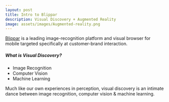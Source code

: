 ```yaml
---
layout: post
title: Intro to Blippar 
description: Visual Discovery + Augmented Reality
image: assets/images/Augmented-reality.png
---
```


<a href="https://blippar.com/en/">Blippar</a> is a leading image-recognition platform and visual browser for mobile targeted specifically at customer-brand interaction.

##### What is Visual Discovery?
- Image Recognition
- Computer Vision
- Machine Learning

Much like our own experiences in perception, visual discovery is an intimate dance between image recognition, computer vision & machine learning. 